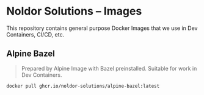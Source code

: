 # Noldor Solutions – Images

This repository contains general purpose Docker Images that we use in Dev Containers, CI/CD, etc.

## Alpine Bazel

> Prepared by Alpine Image with Bazel preinstalled. Suitable for work in Dev Containers.

```bash
docker pull ghcr.io/noldor-solutions/alpine-bazel:latest
```
